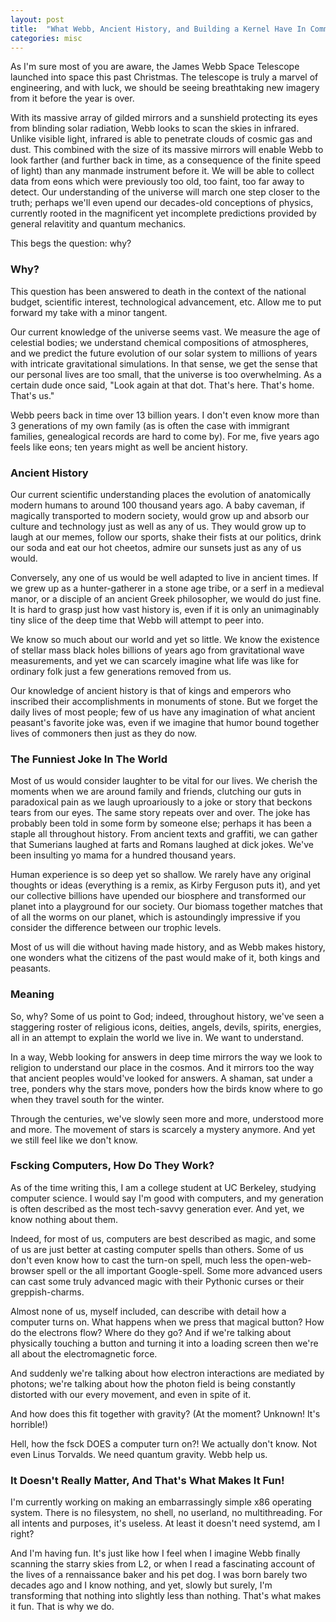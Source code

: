 ```yaml
---
layout: post
title:  "What Webb, Ancient History, and Building a Kernel Have In Common"
categories: misc
---
```


As I'm sure most of you are aware, the James Webb Space Telescope launched into space
this past Christmas. The telescope is truly a marvel of engineering, and with luck,
we should be seeing breathtaking new imagery from it before the year is over.

With its massive array of gilded mirrors and a sunshield protecting its eyes from 
blinding solar radiation, Webb looks to scan the skies in infrared. Unlike
visible light, infrared is able to penetrate clouds of cosmic gas and dust.
This combined with the size of its massive mirrors will enable Webb to
look farther (and further back in time, as a consequence of the finite speed of light)
than any manmade instrument before it. We will be able to collect data from eons which
were previously too old, too faint, too far away to detect. Our understanding of the
universe will march one step closer to the truth; perhaps we'll even upend our decades-old
conceptions of physics, currently rooted in the magnificent yet incomplete predictions
provided by general relavitity and quantum mechanics.

This begs the question: why?

### Why?

This question has been answered to death in the context of the national budget,
scientific interest, technological advancement, etc. Allow me to put forward my take with
a minor tangent.

Our current knowledge of the universe seems vast. We measure the age of celestial bodies;
we understand chemical compositions of atmospheres, and we predict the future evolution
of our solar system to millions of years with intricate gravitational simulations. In that sense,
we get the sense that our personal lives are too small, that the universe is too overwhelming.
As a certain dude once said,
"Look again at that dot. That's here. That's home. That's us."

Webb peers back in time over 13 billion years. I don't even know more than 3 generations of
my own family (as is often the case with immigrant families, genealogical records are hard
to come by). For me, five years ago feels like eons; ten years might as well be ancient history.

### Ancient History

Our current scientific understanding places the evolution of anatomically modern humans to around 100
thousand years ago. A baby caveman, if magically transported to modern society, would grow up
and absorb our culture and technology just as well as any of us. They would grow up to laugh at
our memes, follow our sports, shake their fists at our politics, drink our soda and eat our hot cheetos,
admire our sunsets just as any of us would.

Conversely, any one of us would be well adapted to live in ancient times. If we grew up as a
hunter-gatherer in a stone age tribe,
or a serf in a medieval manor, or a disciple of an ancient Greek philosopher,
we would do just fine. It is hard to grasp just how vast history is, even if it is only an unimaginably tiny
slice of the deep time that Webb will attempt to peer into.

We know so much about our world and yet so little. We know the existence of stellar mass black holes billions
of years ago
from gravitational wave measurements, and yet we can scarcely imagine what life was like for 
ordinary folk just a few generations removed from us.

Our knowledge of ancient history is that of kings and emperors who inscribed their accomplishments
in monuments of stone. But we forget the daily lives of most people; few of us have any imagination of what
ancient peasant's favorite joke was, even if we imagine that humor bound together lives of commoners then
just as
they do now.

### The Funniest Joke In The World

Most of us would consider laughter to be vital for our lives. We cherish the moments
when we are around family and friends, clutching our guts in paradoxical pain as
we laugh uproariously to a joke or story that beckons tears from our eyes.
The same story repeats over and over. The joke has probably been told in some form
by someone else; perhaps it has been a staple all throughout history. From ancient
texts and graffiti, we can gather that Sumerians laughed at farts and Romans laughed
at dick jokes. We've been insulting yo mama for a hundred thousand years.

Human experience is so deep yet so shallow. We rarely have any original thoughts or ideas
(everything is a remix, as Kirby Ferguson puts it),
and yet our collective billions have upended our biosphere and transformed our planet
into a playground for our society. Our biomass together matches that of all the worms
on our planet, which is astoundingly impressive if you consider the difference between
our trophic levels.

Most of us will die without having made history, and as Webb makes history,
one wonders what the citizens of the past would make of it, both kings and peasants.

### Meaning

So, why? Some of us point to God; indeed, throughout history, we've seen
a staggering roster of religious icons, deities, angels, devils, spirits,
energies, all in an attempt to explain the world we live in. We want to understand.

In a way, Webb looking for answers in deep time mirrors the way we look to religion
to understand our place in the cosmos. And it mirrors too the way that ancient peoples
would've looked for answers. A shaman, sat under a tree, ponders why the stars move,
ponders how the birds know where to go when they travel south for the winter.

Through the centuries, we've slowly seen more and more, understood more and more.
The movement of stars is scarcely
a mystery anymore. And yet we still feel like we don't know.

### Fscking Computers, How Do They Work?

As of the time writing this, I am a college student at UC Berkeley, studying
computer science. I would say I'm good with computers, and my
generation is often described as the most tech-savvy generation ever. And yet,
we know nothing about them.

Indeed, for most of us, computers are best described as magic, and
some of us are just better at casting computer spells than others.
Some of us don't even know how to cast the turn-on spell, much less
the open-web-browser spell or the all important Google-spell.
Some more advanced users can cast some truly advanced magic
with their Pythonic curses or their greppish-charms.

Almost none of us, myself included, can describe with detail how
a computer turns on. What happens when we press that magical button?
How do the electrons flow? Where do they go? And if we're talking
about physically touching a button and turning it into a
loading screen then we're all about the electromagnetic force.

And suddenly we're talking about how electron interactions are mediated by photons;
we're talking about how the photon field is being constantly distorted with our
every movement, and even in spite of it. 

And how does this fit together
with gravity? (At the moment? Unknown! It's horrible!)

Hell,
how the fsck DOES a computer turn on?! We actually don't know.
Not even Linus Torvalds.
We need quantum gravity. Webb help us.

### It Doesn't Really Matter, And That's What Makes It Fun!

I'm currently working on making an embarrassingly simple x86 operating system.
There is no filesystem, no shell, no userland, no multithreading.
For all intents and purposes, it's useless. At least it doesn't need systemd,
am I right?

And I'm having fun. It's just like how I feel when I imagine Webb finally
scanning the starry skies from L2, or when I read a fascinating account
of the lives of a rennaissance baker and his pet dog. I was born
barely two decades ago and I know nothing, and yet, slowly but surely,
I'm transforming that nothing into slightly less than nothing. That's
what makes it fun. That is why we do.
